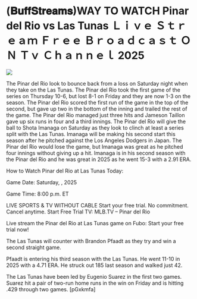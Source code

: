 # (𝐁𝐮𝐟𝐟𝐒𝐭𝐫𝐞𝐚𝐦𝐬)WAY TO WATCH Pinar del Rio vs Las Tunas Ｌｉｖｅ Ｓｔｒｅａｍ Ｆｒｅｅ Ｂｒｏａｄｃａｓｔ ＯＮ Ｔｖ Ｃｈａｎｎｅｌ  2025  
  
  
[![](https://i.imgur.com/qSNzIqt.png)](https://movie.rssnews.media/EHzkVQEgE.php)  
  
The Pinar del Rio look to bounce back from a loss on Saturday night when they take on the Las Tunas. The Pinar del Rio took the first game of the series on Thursday 10-6, but lost 8-1 on Friday and they are now 1-3 on the season. The Pinar del Rio scored the first run of the game in the top of the second, but gave up two in the bottom of the inning and trailed the rest of the game. The Pinar del Rio managed just three hits and Jameson Taillon gave up six runs in four and a third innings. The Pinar del Rio will give the ball to Shota Imanaga on Saturday as they look to clinch at least a series split with the Las Tunas. Imanaga will be making his second start this season after he pitched against the Los Angeles Dodgers in Japan. The Pinar del Rio would lose the game, but Imanaga was great as he pitched four innings without giving up a hit. Imanaga is in his second season with the Pinar del Rio and he was great in 2025 as he went 15-3 with a 2.91 ERA.

How to Watch Pinar del Rio at Las Tunas Today:

Game Date: Saturday, , 2025

Game Time: 8:00 p.m. ET

LIVE SPORTS & TV WITHOUT CABLE
Start your free trial. No commitment. Cancel anytime.
Start Free Trial
TV: MLB.TV – Pinar del Rio

Live stream the Pinar del Rio at Las Tunas game on Fubo: Start your free trial now!

The Las Tunas will counter with Brandon Pfaadt as they try and win a second straight game.

Pfaadt is entering his third season with the Las Tunas. He went 11-10 in 2025 with a 4.71 ERA. He struck out 185 last season and walked just 42.

The Las Tunas have been led by Eugenio Suarez in the first two games. Suarez hit a pair of two-run home runs in the win on Friday and is hitting .429 through two games. [pGxkmfa]